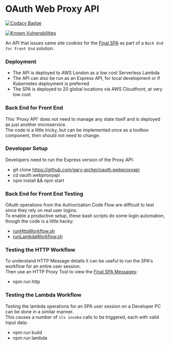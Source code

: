 # OAuth Web Proxy API

[![Codacy Badge](https://app.codacy.com/project/badge/Grade/bc52d166f1624ef9a2c0cfbf283deb23)](https://www.codacy.com/gh/gary-archer/oauth.webproxyapi/dashboard?utm_source=github.com&amp;utm_medium=referral&amp;utm_content=gary-archer/oauth.webproxyapi&amp;utm_campaign=Badge_Grade)

[![Known Vulnerabilities](https://snyk.io/test/github/gary-archer/oauth.webproxyapi/badge.svg?targetFile=package.json)](https://snyk.io/test/github/gary-archer/oauth.webproxyapi?targetFile=package.json)

An API that issues same site cookies for the [Final SPA](https://github.com/gary-archer/oauth.websample.final) as part of a `Back End for Front End` solution.

### Deployment

- The API is deployed to AWS London as a low cost Serverless Lambda
- The API can also be run as an Express API, for local development or if Kubernetes deployment is preferred
- The SPA is deployed to 20 global locations via AWS Cloudfront, at very low cost

### Back End for Front End

This 'Proxy API' does not need to manage any state itself and is deployed as just another microservice.\
The code is a little tricky, but can be implemented once as a toolbox component, then should not need to change.

### Developer Setup

Developers need to run the Express version of the Proxy API:

- git clone https://github.com/gary-archer/oauth.webproxyapi
- cd oauth.webproxyapi
- npm install && npm start

### Back End for Front End Testing

OAuth operations from the Authorization Code Flow are difficult to test since they rely on real user logins.\
To enable a productive setup, these bash scripts do some login automation, though the code is a little hacky:

- [runHttpWorkflow.sh](./test/runHttpWorkflow.sh)
- [runLambdaWorkflow.sh](./test/runLambdaWorkflow.sh)

### Testing the HTTP Workflow

To understand HTTP Message details it can be useful to run the SPA's workflow for an entire user session.\
Then use an HTTP Proxy Tool to view the [Final SPA Messages](https://authguidance.com/2020/05/24/spa-and-api-final-http-messages/):

- npm run http

### Testing the Lambda Workflow

Testing the lambda operations for an SPA user session on a Developer PC can be done in a similar manner.\
This causes a number of `sls invoke` calls to be triggered, each with valid input data:

- npm run build
- npm run lambda
